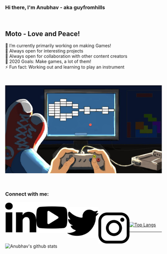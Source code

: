 ### Hi there, I'm Anubhav - aka guyfromhills 
<br/>

## Moto - Love and Peace! <br/>
🔭 I’m currently primarily working on making Games!<br/>
🌱 Always open for interesting projects <br/>
👯 Always open for collaboration with other content creators <br/>
🥅 2020 Goals: Make games, a lot of them! <br/>
⚡ Fun fact: Working out and learning to play an instrument <br/>
 
 
<br/>
 
![alt Game](https://github.com/guyfromhills/guyfromhills/blob/master/images/games.jpg)
 
<br/>

### Connect with me:

[<img align="left" width="100px" src="/images/linkedin-logo.png"/>][Linkedin] 
[<img align="left" width="100px" src="/images/youtube-logo.png"/>][Youtube]<br/>
[<img align="left" width="100px" src="/images/twitter-black-shape.png"/>][Twitter]<br/>
[<img align="left" width="100px" src="/images/instagram-logo.png"/>][Instagram]
<br/>



[![Top Langs](https://github-readme-stats.vercel.app/api/top-langs/?username=guyfromhills&layout=compact)](https://github.com/anuraghazra/github-readme-stats)


---
![Anubhav's github stats](https://github-readme-stats.vercel.app/api?username=guyfromhills&show_icons=true&theme=dracula)

<br/>
<br/>


[Linkedin]:https://www.linkedin.com/in/guyfromhills/ 
[Youtube]:https://www.youtube.com/channel/UCY9wK6W6rzvGNxidxC7Tgiw?view_as=subscriber
[Twitter]:https://twitter.com/guyfromhills
[Instagram]:https://www.instagram.com/guyfromhills/?hl=en



